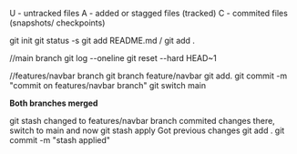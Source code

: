 U - untracked files
A - added or stagged files (tracked)
C - commited files (snapshots/ checkpoints)

git init 
git status -s
git add README.md / git add .

//main branch
git log --oneline
git reset --hard HEAD~1

//features/navbar branch
git branch feature/navbar
git add. 
git commit -m "commit on features/navbar branch"
git switch main


**Both branches merged**

git stash
changed to features/navbar branch commited changes there, switch to main and now
git stash apply
Got previous changes 
git add .
git commit -m "stash applied"
